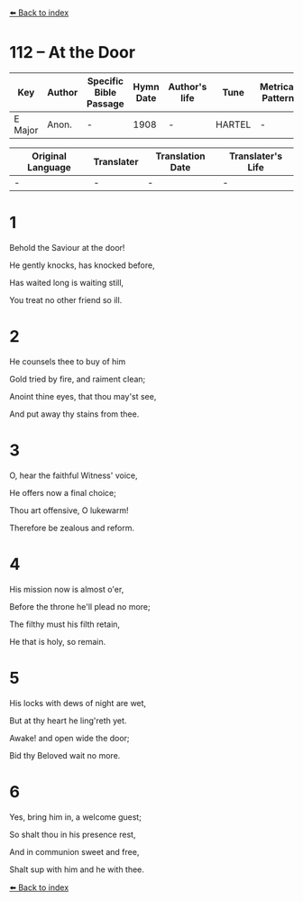 [⬅️ Back to index](../README.md)

# 112 – At the Door

Key | Author   | Specific Bible Passage     |Hymn Date |Author's life |Tune |Metrical Pattern   |Composer/Source
-- | --------- | ---------------------------|----------|--------------|-----|-------------------|-------------  
E Major |Anon. |- |1908 |- |HARTEL |- |Lowell Mason

Original Language | Translater | Translation Date   | Translater's Life  
----------------- | --------- | --------------------|-------------     
\- |- |- |-




# 1

Behold the Saviour at the door!

He gently knocks, has knocked before,

Has waited long is waiting still,

You treat no other friend so ill.



# 2

He counsels thee to buy of him

Gold tried by fire, and raiment clean;

Anoint thine eyes, that thou may'st see,

And put away thy stains from thee.



# 3

O, hear the faithful Witness' voice,

He offers now a final choice;

Thou art offensive, O lukewarm!

Therefore be zealous and reform.



# 4

His mission now is almost o'er,

Before the throne he'll plead no more;

The filthy must his filth retain,

He that is holy, so remain.



# 5

His locks with dews of night are wet,

But at thy heart he ling'reth yet.

Awake!  and open wide the door;

Bid thy Beloved wait no more.



# 6

Yes, bring him in, a welcome guest;

So shalt thou in his presence rest,

And in communion sweet and free,

Shalt sup with him and he with thee.





[⬅️ Back to index](../README.md)
